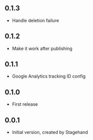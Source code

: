 ## 0.1.3

- Handle deletion failure

## 0.1.2

- Make it work after publishing

## 0.1.1

- Google Analytics tracking ID config

## 0.1.0

- First release

## 0.0.1

- Initial version, created by Stagehand
